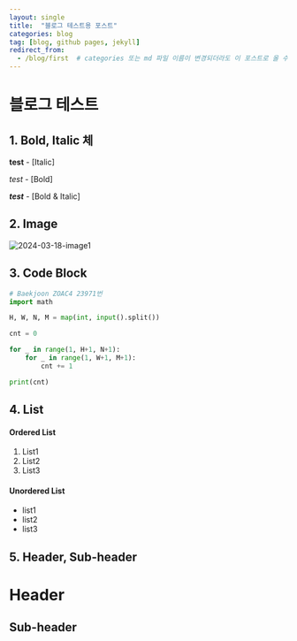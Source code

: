 ```yaml
---
layout: single
title:  "블로그 테스트용 포스트"
categories: blog
tag: [blog, github pages, jekyll]
redirect_from:
  - /blog/first  # categories 또는 md 파일 이름이 변경되더라도 이 포스트로 올 수 있도록 redirect
---
```


# 블로그 테스트



## 1. Bold, Italic 체

**test** - [Italic]

*test* - [Bold] 

***test*** - [Bold & Italic]

## 2. Image

![2024-03-18-image1](https://github.com/NyeongPro/NyeongPro.github.io/assets/115122727/50dcebf9-eff5-49e8-8908-953e9c8b7def)

## 3. Code Block
```python
# Baekjoon ZOAC4 23971번
import math

H, W, N, M = map(int, input().split())

cnt = 0

for _ in range(1, H+1, N+1):
    for _ in range(1, W+1, M+1):
        cnt += 1

print(cnt)
```

## 4. List

#### Ordered List
1. List1
2. List2
3. List3

#### Unordered List
* list1
* list2
* list3

## 5. Header, Sub-header

Header
===

Sub-header
---






